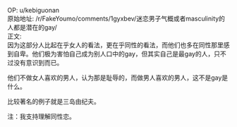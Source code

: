 
OP: u/kebiguonan  
原始地址: /r/FakeYoumo/comments/1gyxbev/迷恋男子气概或者masculinity的人都是潜在的gay/  
正文:  
因为这部分人比起在乎女人的看法，更在乎同性的看法，而他们也多在同性那里感到自卑。他们极为害怕自己成为别人口中的gay，但其实自己是最gay的人，只不过没有意识到而已。

他们不做女人喜欢的男人，认为那是耻辱的，而做男人喜欢的男人，这不是gay是什么。

比较著名的例子就是三岛由纪夫。

注：我支持理解同性恋。


